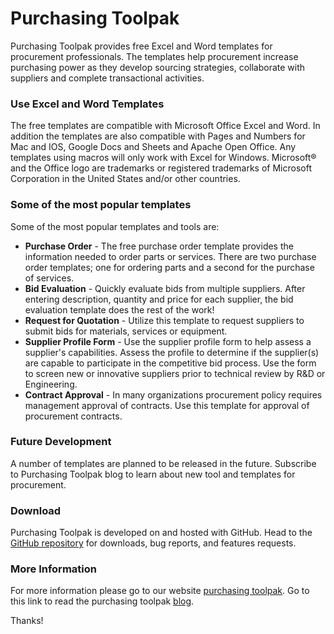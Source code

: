 # Purchasing Toolpak
Purchasing Toolpak provides free Excel and Word templates for procurement professionals. The templates help procurement increase purchasing power as they develop sourcing strategies, collaborate with suppliers and complete transactional activities.

### Use Excel and Word Templates

The free templates are compatible with Microsoft Office Excel and Word. In addition the templates are also compatible with Pages and Numbers for Mac and IOS, Google Docs and Sheets and Apache Open Office. Any templates using macros will only work with Excel for Windows. Microsoft® and the Office logo are trademarks or registered trademarks of Microsoft Corporation in the United States
and/or other countries.

### Some of the most popular templates

Some of the most popular templates and tools are:

* **Purchase Order** - The free purchase order template provides the information needed to order parts or services. There are two purchase order templates; one for ordering parts and a second for the purchase of services. 
* **Bid Evaluation** - Quickly evaluate bids from multiple suppliers. After entering description, quantity and price for each supplier, the bid evaluation template does the rest of the work!
* **Request for Quotation** - Utilize this template to request suppliers to submit bids for materials, services
or equipment.
* **Supplier Profile Form** - Use the supplier profile form to help assess a supplier's capabilities. Assess the profile to determine if the supplier(s) are capable to participate in the competitive bid process. Use the form to screen new or innovative suppliers prior to technical review by R&D or Engineering.
* **Contract Approval** - In many organizations procurement policy requires management approval of contracts. Use this template for approval of procurement contracts.

### Future Development

A number of templates are planned to be released in the future. Subscribe to Purchasing Toolpak blog to learn about new tool and templates for procurement.

### Download

Purchasing Toolpak is developed on and hosted with GitHub. Head to the <a href="https://github.com/purchasingtoolpak/purchasingtoolpak">GitHub repository</a> for downloads, bug reports, and features requests.

### More Information

For more information please go to our website <a href="http://www.purchasingtoolpak.com">purchasing toolpak</a>. Go to this link to read the purchasing toolpak <a href="http://blog.purchasingtoolpak.com">blog</a>.

Thanks!
